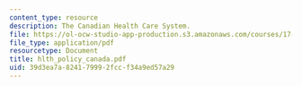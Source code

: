 ```yaml
---
content_type: resource
description: The Canadian Health Care System.
file: https://ol-ocw-studio-app-production.s3.amazonaws.com/courses/17-315-comparative-health-policy-fall-2004/39d3ea7a824179992fccf34a9ed57a29_hlth_policy_canada.pdf
file_type: application/pdf
resourcetype: Document
title: hlth_policy_canada.pdf
uid: 39d3ea7a-8241-7999-2fcc-f34a9ed57a29
---
```


